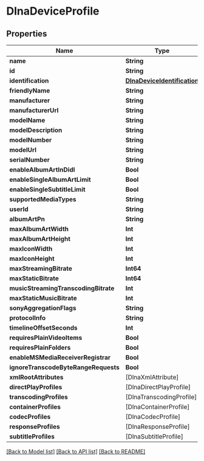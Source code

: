 # DlnaDeviceProfile

## Properties
Name | Type | Description | Notes
------------ | ------------- | ------------- | -------------
**name** | **String** |  | [optional] 
**id** | **String** |  | [optional] 
**identification** | [**DlnaDeviceIdentification**](DlnaDeviceIdentification.md) |  | [optional] 
**friendlyName** | **String** |  | [optional] 
**manufacturer** | **String** |  | [optional] 
**manufacturerUrl** | **String** |  | [optional] 
**modelName** | **String** |  | [optional] 
**modelDescription** | **String** |  | [optional] 
**modelNumber** | **String** |  | [optional] 
**modelUrl** | **String** |  | [optional] 
**serialNumber** | **String** |  | [optional] 
**enableAlbumArtInDidl** | **Bool** |  | [optional] 
**enableSingleAlbumArtLimit** | **Bool** |  | [optional] 
**enableSingleSubtitleLimit** | **Bool** |  | [optional] 
**supportedMediaTypes** | **String** |  | [optional] 
**userId** | **String** |  | [optional] 
**albumArtPn** | **String** |  | [optional] 
**maxAlbumArtWidth** | **Int** |  | [optional] 
**maxAlbumArtHeight** | **Int** |  | [optional] 
**maxIconWidth** | **Int** |  | [optional] 
**maxIconHeight** | **Int** |  | [optional] 
**maxStreamingBitrate** | **Int64** |  | [optional] 
**maxStaticBitrate** | **Int64** |  | [optional] 
**musicStreamingTranscodingBitrate** | **Int** |  | [optional] 
**maxStaticMusicBitrate** | **Int** |  | [optional] 
**sonyAggregationFlags** | **String** |  | [optional] 
**protocolInfo** | **String** |  | [optional] 
**timelineOffsetSeconds** | **Int** |  | [optional] 
**requiresPlainVideoItems** | **Bool** |  | [optional] 
**requiresPlainFolders** | **Bool** |  | [optional] 
**enableMSMediaReceiverRegistrar** | **Bool** |  | [optional] 
**ignoreTranscodeByteRangeRequests** | **Bool** |  | [optional] 
**xmlRootAttributes** | [DlnaXmlAttribute] |  | [optional] 
**directPlayProfiles** | [DlnaDirectPlayProfile] |  | [optional] 
**transcodingProfiles** | [DlnaTranscodingProfile] |  | [optional] 
**containerProfiles** | [DlnaContainerProfile] |  | [optional] 
**codecProfiles** | [DlnaCodecProfile] |  | [optional] 
**responseProfiles** | [DlnaResponseProfile] |  | [optional] 
**subtitleProfiles** | [DlnaSubtitleProfile] |  | [optional] 

[[Back to Model list]](../README.md#documentation-for-models) [[Back to API list]](../README.md#documentation-for-api-endpoints) [[Back to README]](../README.md)


